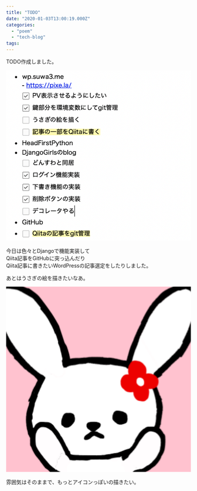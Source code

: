 ```yaml
---
title: "TODO"
date: "2020-01-03T13:00:19.000Z"
categories: 
  - "poem"
  - "tech-blog"
tags: 
---
```


TODO作成しました。

![](images/スクリーンショット-2020-01-03-21.38.24.png)

今日は色々とDjangoで機能実装して  
Qiita記事をGitHubに突っ込んだり  
Qiita記事に書きたいWordPressの記事選定をしたりしました。

あとはうさぎの絵を描きたいなあ。

![](images/Rabbit.png)

雰囲気はそのままで、もっとアイコンっぽいの描きたい。

